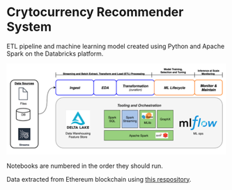 # Crytocurrency Recommender System

ETL pipeline and machine learning model created using Python and Apache Spark on the Databricks platform.

![process](https://github.com/AndrewDettor/Cryptocurrency-Recommender-System/blob/main/DIA%20Framework-DIA%20Process%20-%201.png)

Notebooks are numbered in the order they should run.

Data extracted from Ethereum blockchain using [this respository](https://github.com/AndrewDettor/ethereum-etl-airflow).

